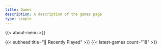 ```yaml
---
title: Games
description: A description of the games page
type: simple
---
```


{{< about-menu >}}

{{< subhead title="👾 Recently Played" >}}
{{< latest-games count="18" >}}